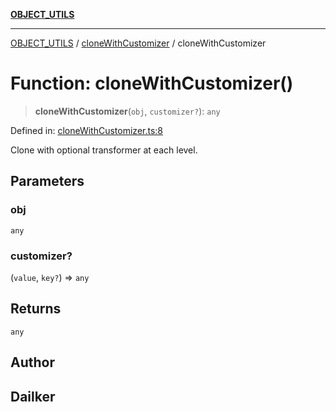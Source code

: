 [**OBJECT_UTILS**](../../README.md)

***

[OBJECT_UTILS](../../README.md) / [cloneWithCustomizer](../README.md) / cloneWithCustomizer

# Function: cloneWithCustomizer()

> **cloneWithCustomizer**(`obj`, `customizer?`): `any`

Defined in: [cloneWithCustomizer.ts:8](https://github.com/dailker/everyutil/blob/483b8bac7542bbca68c14daba34579f97fabc512/src/object/cloneWithCustomizer.ts#L8)

Clone with optional transformer at each level.

## Parameters

### obj

`any`

### customizer?

(`value`, `key?`) => `any`

## Returns

`any`

## Author

## Dailker

